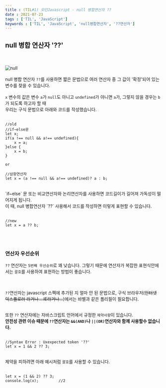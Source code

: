 ```yaml
---
title : (TIL#1) 모던Javascript - null 병합연산자 ??
date : 2021-07-23
tags : ['TIL', 'JavaScript']
keywords : ['TIL', 'JavaScript', 'null병합연산자', '??연산자']
---
```


## null 병합 연산자 '??'


<br/><br/>
![null](https://img1.daumcdn.net/thumb/R800x0/?scode=mtistory2&fname=https%3A%2F%2Ft1.daumcdn.net%2Fcfile%2Ftistory%2F995C434C5C07CDA015)
<br/><br/>
null 병합 연산자 `??`를 사용하면 짧은 문법으로 여러 연산자 중 그 값이 '확정'되어 있는 변수를 찾을 수 있습니다. 
<br/><br/>
`x` 변수의 값은 변수 `a`가 `null`도 아니고  `undefined`가 아니면 `a`가, 
그렇지 않을 경우는 `b`가 되도록 하고자 할 때<br/>
우리는 구식 문법으로 아래와 코드를 작성했습니다. 
<br/><br/>

```
//old
//if~else문
let x;
if(a !== null && a!== undefined){
    x = a;
}else {
    x = b;
}

or 

//삼항연산자
let x = (a !== null && a!== undefined)? a : b;
```

<br/>
`if~else` 문 또는 비교연산자와 논리연산자를 사용하면 코드길이가 길어져 가독성이 떨어지게 됩니다.<br/>
이 때, null 병합연산자 `??` 사용해서 코드를 작성하면 이렇게 표현할 수 있습니다. <br/>
<br/>

```
//new
let x = a ?? b;
```
<br/><br/>

### 연산자 우선순위 

`??` 연산자는 `5번째 우선순위`로 꽤 낮습니다.
그렇기 때문에 연산자가 복잡한 표현식안에서는 `괄호`를 사용하여 표현하는 방법이 좋습니다. <br/>
<br/><br/>

`??`연산자는 javascript 스펙에 추가된 지 얼마 안 된 문법으로, 구식 브라우저(~~인터넷 익스플로러 라거나....IE라거나...~~)에서는 바벨과 같은 폴리필이 필요합니다.<br/><br/>

또한 `??` 연산자에는 자바스크립트 언어에서 규정한 `제약사항`이 있습니다.<br/>
<b>안전성 관련 이슈 때문에 `??`연산자는 `&&(AND)`나 `||(OR)`연산자와 함께 사용할수 없습니다.</b><br/><br/>


```
//Syntax Error : Uxexpected token '??'
let x = 1 && 2 ?? 3;
```
<br/>제약을 피하려면 아래 예시처럼 `괄호`를 사용할 수 있습니다. <br/><br/>

```
let x = (1 && 2) ?? 3;
console.log(x);         //2
```
